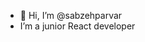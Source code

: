 - 👋 Hi, I’m @sabzehparvar
- I’m a junior React developer

<!---
sabzehparvar/sabzehparvar is a ✨ special ✨ repository because its `README.md` (this file) appears on your GitHub profile.
You can click the Preview link to take a look at your changes.
--->
